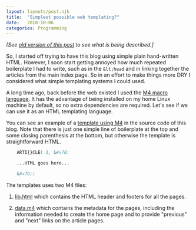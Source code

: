```yaml
---
layout: layouts/post.njk
title:  "Simplest possible web templating?"
date:   2018-10-06
categories: Programming
---
```


*[See [old version of this post][5] to see what is being described.]*

So, I started off trying to have this blog using simple plain hand-written HTML.
However, I soon start getting annoyed how much repeated boilerplate I had to
write, such as in the `&lt;head` and in linking together the articles from the
main index page. So in an effort to make things more DRY I considered what
simple templating systems I could used.

A long time ago, back before the web existed I used the [M4 macro language][1].
It has the advantage of being installed on my home Linux machine by default, so
no extra dependencies are required. Let's see if we can use it as an HTML
templating language.

You can see an example of a [template using M4][2] in the source code of this
blog. Note that there is just one simple line of boilerplate at the top and some
closing parenthesis at the bottom, but otherwise the template is straightforward
HTML.

```m4
    ARTI{}CLE( 2, &#x7B;

    ...HTML goes here...

    &#x7D;)
```

The templates uses two M4 files:

1.  [lib.html][3] which contains the HTML header and footers for all the
    pages.
  
2.  [data.m4][4] which contains the metadata for the pages, including the
    information needed to create the home page and to provide "previous" and
    "next" links on the article pages.

[1]: https://www.gnu.org/software/m4/manual/m4.html
[2]: https://github.com/eobrain/webhome/blob/75e9de1daa37c5129c10a6cd05074326d41a27ec/templates/2018-08-21.html
[3]: https://github.com/eobrain/webhome/blob/75e9de1daa37c5129c10a6cd05074326d41a27ec/templates/lib.html
[4]: https://github.com/eobrain/webhome/blob/75e9de1daa37c5129c10a6cd05074326d41a27ec/templates/data.m4
[5]: /old/2018-10-06.html
